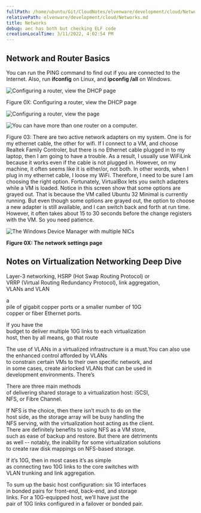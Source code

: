 ```yaml
---
fullPath: /home/ubuntu/Git/CloudNotes/elvenware/development/cloud/Networks.md
relativePath: elvenware/development/cloud/Networks.md
title: Networks
debug: aec has both but checking ELF code
creationLocalTime: 3/11/2022, 4:02:54 PM
---
```


<!-- toc -->
<!-- tocstop -->

Network and Router Basics
-------------------------

You can run the PING command to find out if you are connected to the
Internet. Also, run **ifconfig** on Linux, and **ipconfig /all** on
Windows.

 ![Configuring a router, view the DHCP page](images/NetRouter01.png)

Figure 0X: Configuring a router, view the DHCP page

![Configuring a router, view the page](images/NetRouter02.png)

![You can have more than one router on a
computer.](images/NetRouter03.png)

Figure 03: There are two active network adapters on my system. One is
for my ethernet cable, the other for wifi. If I connect to a VM, and
choose Realtek Family Controler, but there is no Ethernet cable plugged
in to my laptop, then I am going to have a trouble. As a result, I
usually use WiFiLink because it works even if the cable is not plugged
in. However, on my machine, it often seems like it is either/or, not
both. In other words, when I plug in my ethernet cable, I loose my WiFi.
Therefore, I need to be sure I am choosing the right option.
Fortunately, VirtualBox lets you switch adapters while a VM is loaded.
Notice in this screen show that some options are grayed out. That is
because the VM called Ubuntu 32 Minimal is currently running. But even
though some options are grayed out, the option to choose a new adapter
is still available, and I can switch back and forth at run time.
However, it often takes about 15 to 30 seconds before the change
registers with the VM. So you need patience.

![The Windows Device Manager with multiple NICs](images/NetRouter04.png)

**Figure 0X: The network settings page**

Notes on Virtualization Networking Deep Dive
--------------------------------------------

Layer-3 networking, HSRP (Hot Swap Routing Protocol) or\
VRRP (Virtual Routing Redundancy Protocol), link aggregation,\
VLANs and VLAN

 

a\
pile of gigabit copper ports or a smaller number of 10G\
copper or fiber Ethernet ports.

 

If you have the\
budget to deliver multiple 10G links to each virtualization\
host, then by all means, go that route

 

The use of VLANs in a virtualized infrastructure is a must.You can also
use the enhanced control afforded by VLANs\
to constrain certain VMs to their own specific network, and\
in some cases, create airlocked VLANs that can be used in\
development environments. There’s

 

There are three main methods\
of delivering shared storage to a virtualization host: iSCSI,\
NFS, or Fibre Channel.

 

If NFS is the choice, then there isn’t much to do on the\
host side, as the storage array will be busy handling the\
NFS serving, with the virtualization host acting as the client.\
There are definitely benefits to using NFS as a VM store,\
such as ease of backup and restore. But there are detriments\
as well -- notably, the inability for some virtualization solutions\
to create raw disk mappings on NFS-based storage.

If it’s 10G, then in most cases it’s as simple\
as connecting two 10G links to the core switches with\
VLAN trunking and link aggregation.

To sum up the basic host configuration: six 1G interfaces\
in bonded pairs for front-end, back-end, and storage\
links. For a 10G-equipped host, we’ll have just the\
pair of 10G links configured in a failover or bonded pair.
